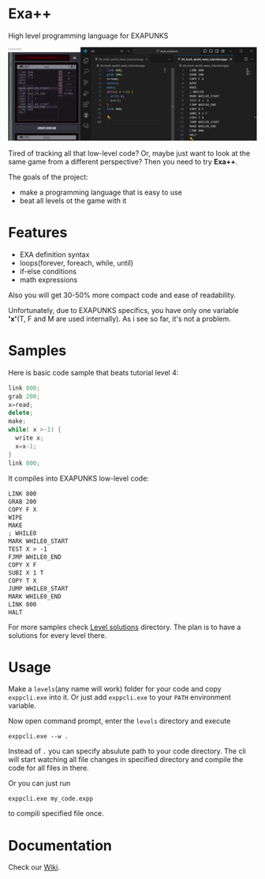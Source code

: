 # Exa++
High level programming language for EXAPUNKS

![Demo image](images/demo_image.png)

Tired of tracking all that low-level code? Or, maybe just want to look at the same game from a different perspective?
Then you need to try **Exa++**.

The goals of the project:
- make a programming language that is easy to use
- beat all levels ot the game with it

# Features
- EXA definition syntax
- loops(forever, foreach, while, until)
- if-else conditions
- math expressions

Also you will get 30-50% more compact code and ease of readability.

Unfortunately, due to EXAPUNKS specifics, you have only one variable **'x'**(T, F and M are used internally). As i see so far, it's not a problem.

# Samples

Here is basic code sample that beats tutorial level 4:

```cpp
link 800;
grab 200;
x=read;
delete;
make;
while( x >-1) {
  write x;
  x=x-1;
}
link 800;
```
It compiles into EXAPUNKS low-level code:
```
LINK 800
GRAB 200
COPY F X
WIPE
MAKE
; WHILE0
MARK WHILE0_START
TEST X > -1
FJMP WHILE0_END
COPY X F
SUBI X 1 T
COPY T X
JUMP WHILE0_START
MARK WHILE0_END
LINK 800
HALT
```
For more samples check [Level solutions](level_solutions) directory.
The plan is to have a solutions for every level there.

# Usage

Make a `levels`(any name will work) folder for your code and copy `exppcli.exe` into it. Or just add `exppcli.exe` to your `PATH` environment variable.

Now open command prompt, enter the `levels` directory and execute
```
exppcli.exe --w .
```
Instead of `.` you can specify absulute path to your code directory. The cli will start watching all file changes in specified directory and compile the code for all files in there.

Or you can just run
```
exppcli.exe my_code.expp
```
to compili specified file once.

# Documentation
Check our [Wiki](https://github.com/TesAnti/ExaPlusPlus/wiki).
